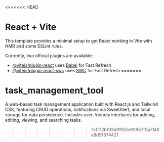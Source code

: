 <<<<<<< HEAD
# React + Vite

This template provides a minimal setup to get React working in Vite with HMR and some ESLint rules.

Currently, two official plugins are available:

- [@vitejs/plugin-react](https://github.com/vitejs/vite-plugin-react/blob/main/packages/plugin-react/README.md) uses [Babel](https://babeljs.io/) for Fast Refresh
- [@vitejs/plugin-react-swc](https://github.com/vitejs/vite-plugin-react-swc) uses [SWC](https://swc.rs/) for Fast Refresh
=======
# task_management_tool
A web-based task management application built with React.js and Tailwind CSS, featuring CRUD operations, notifications via SweetAlert, and local storage for data persistence. Includes user-friendly interfaces for adding, editing, viewing, and searching tasks.
>>>>>>> 7cff72b193d91153e90957f0a7f46a8d91874421
